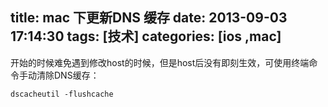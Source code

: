 title: mac 下更新DNS 缓存
date: 2013-09-03 17:14:30
tags: [技术]
categories: [ios ,mac]
---

开始的时候难免遇到修改host的时候，但是host后没有即刻生效，可使用终端命令手动清除DNS缓存：

```
dscacheutil -flushcache
```